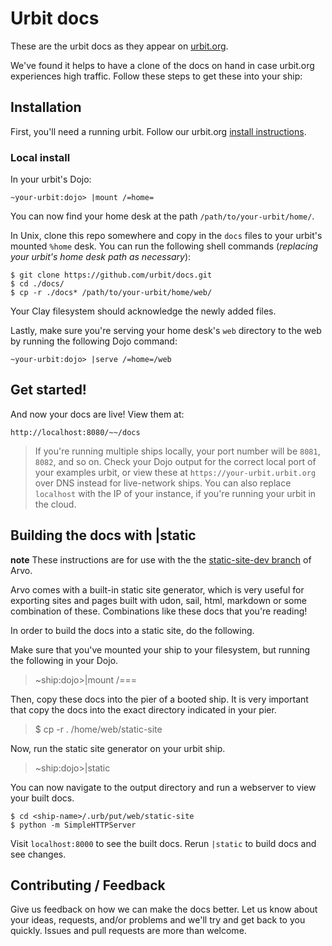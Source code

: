 # Urbit docs

These are the urbit docs as they appear on [urbit.org](https://urbit.org/docs/).

We've found it helps to have a clone of the docs on hand in case urbit.org
experiences high traffic. Follow these steps to get these into your ship:

## Installation

First, you'll need a running urbit. Follow our urbit.org [install
instructions](https://urbit.org/docs/getting-started/).

### Local install

In your urbit's Dojo:

    ~your-urbit:dojo> |mount /=home=

You can now find your home desk at the path `/path/to/your-urbit/home/`.

In Unix, clone this repo somewhere and copy in the `docs` files to your urbit's
mounted `%home` desk. You can run the following shell commands (*replacing your
urbit's home desk path as necessary*):

    $ git clone https://github.com/urbit/docs.git
    $ cd ./docs/
    $ cp -r ./docs* /path/to/your-urbit/home/web/

Your Clay filesystem should acknowledge the newly added files.

Lastly, make sure you're serving your home desk's `web` directory to the web by running the following Dojo command:

    ~your-urbit:dojo> |serve /=home=/web

## Get started!

And now your docs are live! View them at:

    http://localhost:8080/~~/docs

> If you're running multiple ships locally, your port number will be `8081`,
  `8082`, and so on. Check your Dojo output for the correct local port of
  your examples urbit, or view these at `https://your-urbit.urbit.org` over DNS
  instead for live-network ships. You can also replace `localhost` with the IP
  of your instance, if you're running your urbit in the cloud.

## Building the docs with |static

**note** These instructions are for use with the the [static-site-dev branch](https://github.com/urbit/arvo/tree/static-site-dev)
of Arvo.

Arvo comes with a built-in static site generator, which is very useful for
exporting sites and pages built with udon, sail, html, markdown or some
combination of these. Combinations like these docs that you're reading!

In order to build the docs into a static site, do the following.

Make sure that you've mounted your ship to your filesystem, but running the following
in your Dojo.

> ~ship:dojo>|mount /===

Then, copy these docs into the pier of a booted ship. It is very important that
copy the docs into the exact directory indicated in your pier.

> $ cp -r . <ship-name>/home/web/static-site

Now, run the static site generator on your urbit ship.

> ~ship:dojo>|static

You can now navigate to the output directory and run a webserver to view your built docs.

    $ cd <ship-name>/.urb/put/web/static-site
    $ python -m SimpleHTTPServer

Visit `localhost:8000` to see the built docs. Rerun `|static` to build docs and
see changes.

## Contributing / Feedback

Give us feedback on how we can make the docs better. Let us know about your ideas, requests, and/or problems and we'll
try and get back to you quickly. Issues and pull requests are more than welcome.
